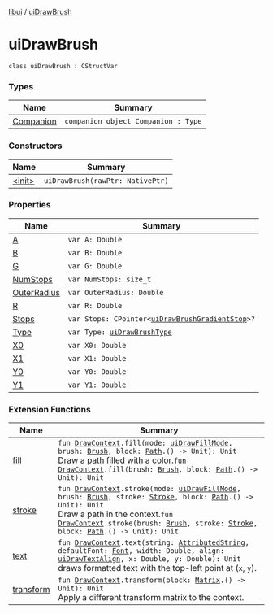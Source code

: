 [libui](../index.md) / [uiDrawBrush](./index.md)

# uiDrawBrush

`class uiDrawBrush : CStructVar`

### Types

| Name | Summary |
|---|---|
| [Companion](-companion.md) | `companion object Companion : Type` |

### Constructors

| Name | Summary |
|---|---|
| [&lt;init&gt;](-init-.md) | `uiDrawBrush(rawPtr: NativePtr)` |

### Properties

| Name | Summary |
|---|---|
| [A](-a.md) | `var A: Double` |
| [B](-b.md) | `var B: Double` |
| [G](-g.md) | `var G: Double` |
| [NumStops](-num-stops.md) | `var NumStops: size_t` |
| [OuterRadius](-outer-radius.md) | `var OuterRadius: Double` |
| [R](-r.md) | `var R: Double` |
| [Stops](-stops.md) | `var Stops: CPointer<`[`uiDrawBrushGradientStop`](../ui-draw-brush-gradient-stop/index.md)`>?` |
| [Type](-type.md) | `var Type: `[`uiDrawBrushType`](../ui-draw-brush-type.md) |
| [X0](-x0.md) | `var X0: Double` |
| [X1](-x1.md) | `var X1: Double` |
| [Y0](-y0.md) | `var Y0: Double` |
| [Y1](-y1.md) | `var Y1: Double` |

### Extension Functions

| Name | Summary |
|---|---|
| [fill](../../libui.ktx.draw/fill.md) | `fun `[`DrawContext`](../../libui.ktx/-draw-context.md)`.fill(mode: `[`uiDrawFillMode`](../ui-draw-fill-mode.md)`, brush: `[`Brush`](../../libui.ktx.draw/-brush/index.md)`, block: `[`Path`](../../libui.ktx.draw/-path/index.md)`.() -> Unit): Unit`<br>Draw a path filled with a color.`fun `[`DrawContext`](../../libui.ktx/-draw-context.md)`.fill(brush: `[`Brush`](../../libui.ktx.draw/-brush/index.md)`, block: `[`Path`](../../libui.ktx.draw/-path/index.md)`.() -> Unit): Unit` |
| [stroke](../../libui.ktx.draw/stroke.md) | `fun `[`DrawContext`](../../libui.ktx/-draw-context.md)`.stroke(mode: `[`uiDrawFillMode`](../ui-draw-fill-mode.md)`, brush: `[`Brush`](../../libui.ktx.draw/-brush/index.md)`, stroke: `[`Stroke`](../../libui.ktx.draw/-stroke/index.md)`, block: `[`Path`](../../libui.ktx.draw/-path/index.md)`.() -> Unit): Unit`<br>Draw a path in the context.`fun `[`DrawContext`](../../libui.ktx/-draw-context.md)`.stroke(brush: `[`Brush`](../../libui.ktx.draw/-brush/index.md)`, stroke: `[`Stroke`](../../libui.ktx.draw/-stroke/index.md)`, block: `[`Path`](../../libui.ktx.draw/-path/index.md)`.() -> Unit): Unit` |
| [text](../../libui.ktx.draw/text.md) | `fun `[`DrawContext`](../../libui.ktx/-draw-context.md)`.text(string: `[`AttributedString`](../../libui.ktx.draw/-attributed-string/index.md)`, defaultFont: `[`Font`](../../libui.ktx.draw/-font/index.md)`, width: Double, align: `[`uiDrawTextAlign`](../ui-draw-text-align.md)`, x: Double, y: Double): Unit`<br>draws formatted text with the top-left point at (`x`, `y`). |
| [transform](../../libui.ktx.draw/transform.md) | `fun `[`DrawContext`](../../libui.ktx/-draw-context.md)`.transform(block: `[`Matrix`](../../libui.ktx.draw/-matrix/index.md)`.() -> Unit): Unit`<br>Apply a different transform matrix to the context. |
